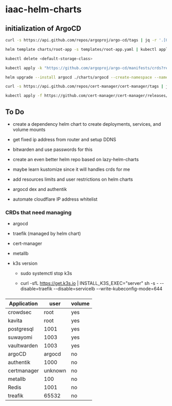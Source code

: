 # iaac-helm-charts

## initialization of ArgoCD

```sh
curl -s https://api.github.com/repos/argoproj/argo-cd/tags | jq -r '.[0].name'

helm template charts/root-app -s templates/root-app.yaml | kubectl apply -f -

kubectl delete <default-storage-class>

kubectl apply -k "https://github.com/argoproj/argo-cd/manifests/crds?ref=<appVersion>"

helm upgrade --install argocd ./charts/argocd --create-namespace --namespace argocd

curl -s https://api.github.com/repos/cert-manager/cert-manager/tags | jq -r '.[0].name'

kubectl apply -f https://github.com/cert-manager/cert-manager/releases/download/<appVersion>/cert-manager.crds.yaml

```

## To Do

- create a dependency helm chart to create deployments, services, and volume mounts

- get fixed ip address from router and setup DDNS

- bitwarden and use passwords for this

- create an even better helm repo based on lazy-helm-charts

- maybe learn kustomize since it will handles crds for me

- add resources limits and user restrictions on helm charts

- argocd dex and authentik

- automate cloudflare IP address whitelist

### CRDs that need managing

- argocd

- traefik (managed by helm chart)

- cert-manager

- metallb

- k3s version

  - sudo systemctl stop k3s

  - curl -sfL https://get.k3s.io | INSTALL_K3S_EXEC="server" sh -s - --disable=traefik --disable=servicelb --write-kubeconfig-mode=644

###

| Application | user    | volume |
|-------------|---------|--------|
| crowdsec    | root    | yes    |
| kavita      | root    | yes    |
| postgresql  | 1001    | yes    |
| suwayomi    | 1003    | yes    |
| vaultwarden | 1003    | yes    |
| argoCD      | argocd  | no     |
| authentik   | 1000    | no     | (Same as camer)
| certmanager | unknown | no     |
| metallb     | 100     | no     |
| Redis       | 1001    | no     |
| treafik     | 65532   | no     |
